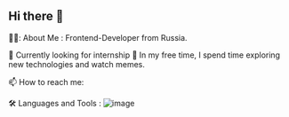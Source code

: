 ## Hi there 👋


👩‍💻: About Me :
Frontend-Developer from Russia.

🔭 Currently looking for internship
🌱 In my free time, I spend time exploring new technologies and watch memes.

📫 How to reach me: 

🛠️ Languages and Tools :
![image](https://github.com/user-attachments/assets/6faa73b4-61a5-4d06-9d67-cf1d96dd7652)

